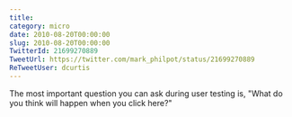 ```yaml
---
title: 
category: micro
date: 2010-08-20T00:00:00
slug: 2010-08-20T00:00:00
TwitterId: 21699270889
TweetUrl: https://twitter.com/mark_philpot/status/21699270889
ReTweetUser: dcurtis
---
```


<i class="fa fa-retweet" aria-hidden="true"></i> The most important question you can ask during user testing is, "What do you think will happen when you click here?"
